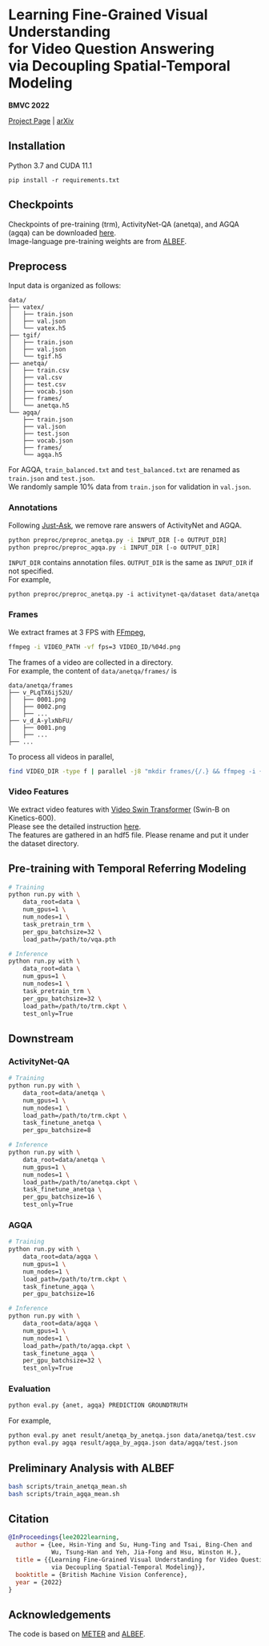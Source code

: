 # Learning Fine-Grained Visual Understanding <br> for Video Question Answering <br> via Decoupling Spatial-Temporal Modeling

**BMVC 2022**

[Project Page](https://shinying.github.io/dest) | [arXiv](https://arxiv.org/abs/2311.18832)

## Installation

Python 3.7 and CUDA 11.1 

```
pip install -r requirements.txt
```

## Checkpoints

Checkpoints of pre-training (trm), ActivityNet-QA (anetqa), and AGQA (agqa) can be downloaded [here](https://drive.google.com/drive/folders/1NpJyCZf-5kVIeB6yTheNtNsHLbw4U5yp?usp=sharing). \
Image-language pre-training weights are from [ALBEF](https://github.com/salesforce/ALBEF).

## Preprocess

Input data is organized as follows:

```
data/
├── vatex/
│   ├── train.json
│   ├── val.json
│   └── vatex.h5
├── tgif/
│   ├── train.json
│   ├── val.json
│   └── tgif.h5
├── anetqa/
│   ├── train.csv
│   ├── val.csv
│   ├── test.csv
│   ├── vocab.json
│   ├── frames/
│   └── anetqa.h5
└── agqa/
    ├── train.json
    ├── val.json
    ├── test.json
    ├── vocab.json
    ├── frames/
    └── agqa.h5
```
For AGQA, `train_balanced.txt` and `test_balanced.txt` are renamed as `train.json` and `test.json`. \
We randomly sample 10% data from `train.json` for validation in `val.json`. 

### Annotations

Following [Just-Ask](https://github.com/antoyang/just-ask), we remove rare answers of ActivityNet and AGQA. 

```sh
python preproc/preproc_anetqa.py -i INPUT_DIR [-o OUTPUT_DIR]
python preproc/preproc_agqa.py -i INPUT_DIR [-o OUTPUT_DIR]
```

`INPUT_DIR` contains annotation files. `OUTPUT_DIR` is the same as `INPUT_DIR` if not specified. \
For example,

```
python preproc/preproc_anetqa.py -i activitynet-qa/dataset data/anetqa
```

### Frames

We extract frames at 3 FPS with [FFmpeg](https://ffmpeg.org/),

```sh
ffmpeg -i VIDEO_PATH -vf fps=3 VIDEO_ID/%04d.png
```

The frames of a video are collected in a directory. \
For example, the content of `data/anetqa/frames/` is

```
data/anetqa/frames
├── v_PLqTX6ij52U/
│   ├── 0001.png
│   ├── 0002.png
│   ├── ...
├── v_d_A-ylxNbFU/
│   ├── 0001.png
│   ├── ...
├── ...

```

To process all videos in parallel,

```sh
find VIDEO_DIR -type f | parallel -j8 "mkdir frames/{/.} && ffmpeg -i {} -vf fps=3 frames/{/.}/%04d.png"
```

### Video Features

We extract video features with [Video Swin Transformer](https://github.com/SwinTransformer/Video-Swin-Transformer) (Swin-B on Kinetics-600). \
Please see the detailed instruction [here](https://github.com/shinying/Video-Swin-Transformer). \
The features are gathered in an hdf5 file. Please rename and put it under the dataset directory.


## Pre-training with Temporal Referring Modeling

```sh
# Training
python run.py with \
    data_root=data \
    num_gpus=1 \
    num_nodes=1 \
    task_pretrain_trm \
    per_gpu_batchsize=32 \
    load_path=/path/to/vqa.pth

# Inference
python run.py with \
    data_root=data \
    num_gpus=1 \
    num_nodes=1 \
    task_pretrain_trm \
    per_gpu_batchsize=32 \
    load_path=/path/to/trm.ckpt \
    test_only=True
```

## Downstream

### ActivityNet-QA

```sh
# Training
python run.py with \
    data_root=data/anetqa \
    num_gpus=1 \
    num_nodes=1 \
    load_path=/path/to/trm.ckpt \
    task_finetune_anetqa \
    per_gpu_batchsize=8

# Inference
python run.py with \
    data_root=data/anetqa \
    num_gpus=1 \
    num_nodes=1 \
    load_path=/path/to/anetqa.ckpt \
    task_finetune_anetqa \
    per_gpu_batchsize=16 \
    test_only=True
```

### AGQA

```sh
# Training
python run.py with \
    data_root=data/agqa \
    num_gpus=1 \
    num_nodes=1 \
    load_path=/path/to/trm.ckpt \
    task_finetune_agqa \
    per_gpu_batchsize=16

# Inference
python run.py with \
    data_root=data/agqa \
    num_gpus=1 \
    num_nodes=1 \
    load_path=/path/to/agqa.ckpt \
    task_finetune_agqa \
    per_gpu_batchsize=32 \
    test_only=True
```

### Evaluation

```sh
python eval.py {anet, agqa} PREDICTION GROUNDTRUTH
```

For example,

```sh
python eval.py anet result/anetqa_by_anetqa.json data/anetqa/test.csv
python eval.py agqa result/agqa_by_agqa.json data/agqa/test.json
```

## Preliminary Analysis with ALBEF

```sh
bash scripts/train_anetqa_mean.sh
bash scripts/train_agqa_mean.sh
```

## Citation

```BibTeX
@InProceedings{lee2022learning,
  author = {Lee, Hsin-Ying and Su, Hung-Ting and Tsai, Bing-Chen and 
            Wu, Tsung-Han and Yeh, Jia-Fong and Hsu, Winston H.},
  title = {{Learning Fine-Grained Visual Understanding for Video Question Answering 
            via Decoupling Spatial-Temporal Modeling}},
  booktitle = {British Machine Vision Conference},
  year = {2022}
}
```

## Acknowledgements

The code is based on [METER](https://github.com/zdou0830/METER) and [ALBEF](https://github.com/salesforce/ALBEF).

